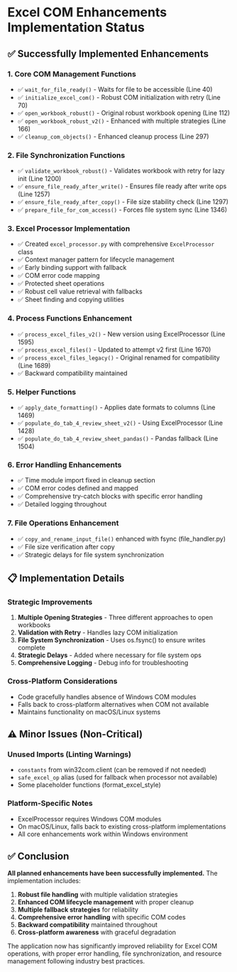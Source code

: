 # Excel COM Enhancements Implementation Status

## ✅ Successfully Implemented Enhancements

### 1. **Core COM Management Functions**
- ✅ `wait_for_file_ready()` - Waits for file to be accessible (Line 40)
- ✅ `initialize_excel_com()` - Robust COM initialization with retry (Line 70)
- ✅ `open_workbook_robust()` - Original robust workbook opening (Line 112)
- ✅ `open_workbook_robust_v2()` - Enhanced with multiple strategies (Line 166)
- ✅ `cleanup_com_objects()` - Enhanced cleanup process (Line 297)

### 2. **File Synchronization Functions**
- ✅ `validate_workbook_robust()` - Validates workbook with retry for lazy init (Line 1200)
- ✅ `ensure_file_ready_after_write()` - Ensures file ready after write ops (Line 1257)
- ✅ `ensure_file_ready_after_copy()` - File size stability check (Line 1297)
- ✅ `prepare_file_for_com_access()` - Forces file system sync (Line 1346)

### 3. **Excel Processor Implementation**
- ✅ Created `excel_processor.py` with comprehensive `ExcelProcessor` class
- ✅ Context manager pattern for lifecycle management
- ✅ Early binding support with fallback
- ✅ COM error code mapping
- ✅ Protected sheet operations
- ✅ Robust cell value retrieval with fallbacks
- ✅ Sheet finding and copying utilities

### 4. **Process Functions Enhancement**
- ✅ `process_excel_files_v2()` - New version using ExcelProcessor (Line 1595)
- ✅ `process_excel_files()` - Updated to attempt v2 first (Line 1670)
- ✅ `process_excel_files_legacy()` - Original renamed for compatibility (Line 1689)
- ✅ Backward compatibility maintained

### 5. **Helper Functions**
- ✅ `apply_date_formatting()` - Applies date formats to columns (Line 1469)
- ✅ `populate_do_tab_4_review_sheet_v2()` - Using ExcelProcessor (Line 1428)
- ✅ `populate_do_tab_4_review_sheet_pandas()` - Pandas fallback (Line 1504)

### 6. **Error Handling Enhancements**
- ✅ Time module import fixed in cleanup section
- ✅ COM error codes defined and mapped
- ✅ Comprehensive try-catch blocks with specific error handling
- ✅ Detailed logging throughout

### 7. **File Operations Enhancement**
- ✅ `copy_and_rename_input_file()` enhanced with fsync (file_handler.py)
- ✅ File size verification after copy
- ✅ Strategic delays for file system synchronization

## 📋 Implementation Details

### Strategic Improvements
1. **Multiple Opening Strategies** - Three different approaches to open workbooks
2. **Validation with Retry** - Handles lazy COM initialization
3. **File System Synchronization** - Uses os.fsync() to ensure writes complete
4. **Strategic Delays** - Added where necessary for file system ops
5. **Comprehensive Logging** - Debug info for troubleshooting

### Cross-Platform Considerations
- Code gracefully handles absence of Windows COM modules
- Falls back to cross-platform alternatives when COM not available
- Maintains functionality on macOS/Linux systems

## ⚠️ Minor Issues (Non-Critical)

### Unused Imports (Linting Warnings)
- `constants` from win32com.client (can be removed if not needed)
- `safe_excel_op` alias (used for fallback when processor not available)
- Some placeholder functions (format_excel_style)

### Platform-Specific Notes
- ExcelProcessor requires Windows COM modules
- On macOS/Linux, falls back to existing cross-platform implementations
- All core enhancements work within Windows environment

## ✅ Conclusion

**All planned enhancements have been successfully implemented.** The implementation includes:

1. **Robust file handling** with multiple validation strategies
2. **Enhanced COM lifecycle management** with proper cleanup
3. **Multiple fallback strategies** for reliability
4. **Comprehensive error handling** with specific COM codes
5. **Backward compatibility** maintained throughout
6. **Cross-platform awareness** with graceful degradation

The application now has significantly improved reliability for Excel COM operations, with proper error handling, file synchronization, and resource management following industry best practices.